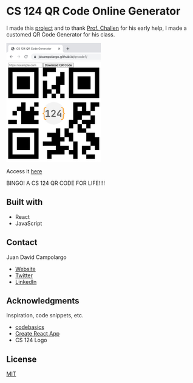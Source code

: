 # CS 124 QR Code Online Generator
I made this [project](https://github.com/jdcampolargo/qrcode_website) and to thank [Prof. Challen](https://github.com/gchallen) for his early help, I made a customed QR Code Generator for his class.

![alt text](https://github.com/jdcampolargo/qrcode1/blob/master/src/Screen%20Shot%202021-12-21%20at%203.49.36%20PM.jpg)

Access it [here](https://jdcampolargo.github.io/qrcode1)

BINGO! A CS 124 QR CODE FOR LIFE!!!! 

## Built with
* React
* JavaScript

## Contact

Juan David Campolargo
* [Website](https://juandavidcampolargo.com/contact)
* [Twitter](https://twitter.com/jdcampolargo)
* [LinkedIn](https://linkedin.com/in/jdcampolargo)


## Acknowledgments
Inspiration, code snippets, etc.

* [codebasics](https://www.youtube.com/channel/UCgGf1eq52dPTVuf1Njb57Hw)
* [Create React App](https://create-react-app.dev/)
* CS 124 Logo


## License
[MIT](https://choosealicense.com/licenses/mit/)
